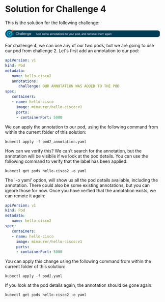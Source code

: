 # Solution for Challenge 4

This is the solution for the following challenge:

![Challenge 4](../../img/challenge4.png?raw=true "Challenge 4")

For challenge 4, we can use any of our two pods, but we are going to use our pod from challenge 2. Let's first add an annotation to our pod:

```yaml
apiVersion: v1
kind: Pod
metadata:
   name: hello-cisco2
   annotations:
      challenge: OUR ANNOTATION WAS ADDED TO THE POD
spec:
   containers:
   - name: hello-cisco
     image: mimaurer/hello-cisco:v1
     ports:
     - containerPort: 5000
```

We can apply the annotation to our pod, using the following command from within the current folder of this solution:

```
kubectl apply -f pod2_annotation.yaml
```

How can we verify this? We can't search for the annotation, but the annotation will be visibile if we look at the pod details. You can use the following command to verify that the label has been applied:

```
kubectl get pods hello-cisco2 -o yaml
```

The '-o yaml' option, will show us all the pod details available, including the annotation. There could also be some existing annotations, but you can ignore those for now. Once you have verfied that the annotation exists, we can remote it again:

```yaml
apiVersion: v1
kind: Pod
metadata:
   name: hello-cisco2
spec:
   containers:
   - name: hello-cisco
     image: mimaurer/hello-cisco:v1
     ports:
     - containerPort: 5000
```

You can apply this change using the following command from within the current folder of this solution:

```
kubectl apply -f pod2.yaml
```

If you look at the pod details again, the annotation should be gone again:

```
kubectl get pods hello-cisco2 -o yaml
```
